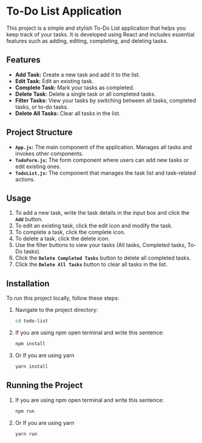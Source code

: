 # To-Do List Application

This project is a simple and stylish To-Do List application that helps you keep track of your tasks. It is developed using React and includes essential features such as adding, editing, completing, and deleting tasks.

## Features

- **Add Task:** Create a new task and add it to the list.
- **Edit Task:** Edit an existing task.
- **Complete Task:** Mark your tasks as completed.
- **Delete Task:** Delete a single task or all completed tasks.
- **Filter Tasks:** View your tasks by switching between all tasks, completed tasks, or to-do tasks.
- **Delete All Tasks:** Clear all tasks in the list.

## Project Structure

- **`App.js`:** The main component of the application. Manages all tasks and invokes other components.
- **`TodoForm.js`:** The form component where users can add new tasks or edit existing ones.
- **`TodoList.js`:** The component that manages the task list and task-related actions.

## Usage

1. To add a new task, write the task details in the input box and click the **`Add`** button.
2. To edit an existing task, click the edit icon and modify the task.
3. To complete a task, click the complete icon.
4. To delete a task, click the delete icon.
5. Use the filter buttons to view your tasks (All tasks, Completed tasks, To-Do tasks).
6. Click the **`Delete Completed Tasks`** button to delete all completed tasks.
7. Click the **`Delete All Tasks`** button to clear all tasks in the list.

## Installation

To run this project locally, follow these steps:

1.  Navigate to the project directory:
    ```bash
    cd todo-list
    ```
2.  If you are using npm open terminal and write this sentence:
    ```bash
    npm install
    ```
3.  Or If you are using yarn
    ```bash
    yarn install
    ```

## Running the Project

1.  If you are using npm open terminal and write this sentence:
    ```bash
    npm run
    ```
2.  Or If you are using yarn
    ```bash
    yarn run
    ```
